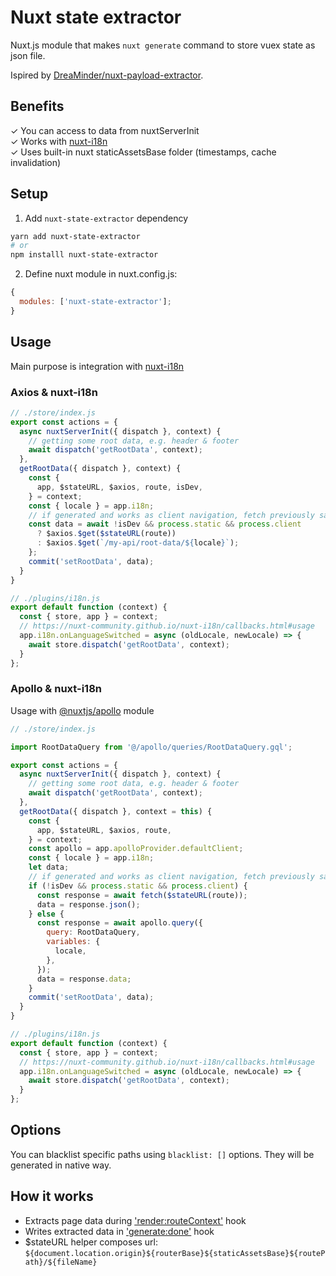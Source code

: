 # Nuxt state extractor

Nuxt.js module that makes `nuxt generate` command to store vuex state as json file.

Ispired by [DreaMinder/nuxt-payload-extractor](https://github.com/DreaMinder/nuxt-payload-extractor).

## Benefits

✓ You can access to data from nuxtServerInit\
✓ Works with [nuxt-i18n](https://nuxt-community.github.io/nuxt-i18n/)\
✓ Uses built-in nuxt staticAssetsBase folder (timestamps, cache invalidation)

## Setup

1. Add `nuxt-state-extractor` dependency

```bash
yarn add nuxt-state-extractor
# or
npm installl nuxt-state-extractor
```

2. Define nuxt module in nuxt.config.js:

```js
{
  modules: ['nuxt-state-extractor'];
}
```

## Usage

Main purpose is integration with [nuxt-i18n](https://nuxt-community.github.io/nuxt-i18n/)

### Axios & nuxt-i18n

```js
// ./store/index.js
export const actions = {
  async nuxtServerInit({ dispatch }, context) {
    // getting some root data, e.g. header & footer
    await dispatch('getRootData', context);
  },
  getRootData({ dispatch }, context) {
    const {
      app, $stateURL, $axios, route, isDev,
    } = context;
    const { locale } = app.i18n;
    // if generated and works as client navigation, fetch previously saved static JSON payload, otherwise use your fetch logic
    const data = await !isDev && process.static && process.client
      ? $axios.$get($stateURL(route))
      : $axios.$get(`/my-api/root-data/${locale}`);
    };
    commit('setRootData', data);
  }
}

// ./plugins/i18n.js
export default function (context) {
  const { store, app } = context;
  // https://nuxt-community.github.io/nuxt-i18n/callbacks.html#usage
  app.i18n.onLanguageSwitched = async (oldLocale, newLocale) => {
    await store.dispatch('getRootData', context);
  }
};
```

### Apollo & nuxt-i18n

Usage with [@nuxtjs/apollo](https://github.com/nuxt-community/apollo-module) module

```js
// ./store/index.js

import RootDataQuery from '@/apollo/queries/RootDataQuery.gql';

export const actions = {
  async nuxtServerInit({ dispatch }, context) {
    // getting some root data, e.g. header & footer
    await dispatch('getRootData', context);
  },
  getRootData({ dispatch }, context = this) {
    const {
      app, $stateURL, $axios, route,
    } = context;
    const apollo = app.apolloProvider.defaultClient;
    const { locale } = app.i18n;
    let data;
    // if generated and works as client navigation, fetch previously saved static JSON payload, otherwise use apollo query
    if (!isDev && process.static && process.client) {
      const response = await fetch($stateURL(route));
      data = response.json();
    } else {
      const response = await apollo.query({
        query: RootDataQuery,
        variables: {
          locale,
        },
      });
      data = response.data;
    }
    commit('setRootData', data);
  }
}

// ./plugins/i18n.js
export default function (context) {
  const { store, app } = context;
  // https://nuxt-community.github.io/nuxt-i18n/callbacks.html#usage
  app.i18n.onLanguageSwitched = async (oldLocale, newLocale) => {
    await store.dispatch('getRootData', context);
  }
};
```

## Options

You can blacklist specific paths using `blacklist: []` options. They will be generated in native way.

## How it works

- Extracts page data during ['render:routeContext'](https://nuxtjs.org/api/internals-renderer#hooks) hook
- Writes extracted data in ['generate:done'](https://nuxtjs.org/api/internals-generator#hooks) hook
- \$stateURL helper composes url: `${document.location.origin}${routerBase}${staticAssetsBase}${routePath}/${fileName}`
